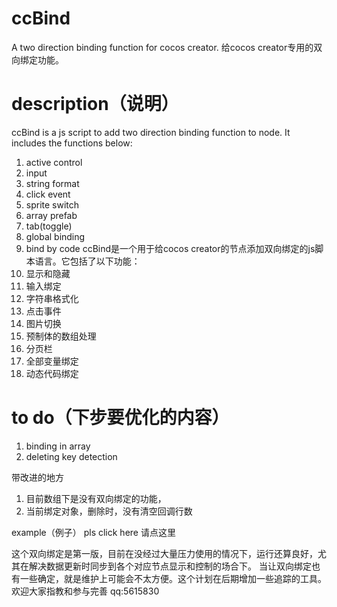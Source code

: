 # ccBind
A two direction binding function for cocos creator.
给cocos creator专用的双向绑定功能。

# description（说明）
ccBind is a js script to add two direction binding function to node. It includes the functions below:
1. active control
2. input
3. string format
4. click event
5. sprite switch
6. array prefab
7. tab(toggle)
8. global binding
9. bind by code
ccBind是一个用于给cocos creator的节点添加双向绑定的js脚本语言。它包括了以下功能：
1. 显示和隐藏
2. 输入绑定
3. 字符串格式化
4. 点击事件
5. 图片切换
6. 预制体的数组处理
7. 分页栏
8. 全部变量绑定
9. 动态代码绑定

# to do（下步要优化的内容）
1. binding in array
2. deleting key detection

带改进的地方
1. 目前数组下是没有双向绑定的功能，
2. 当前绑定对象，删除时，没有清空回调行数

example（例子）
pls click here
请点这里

这个双向绑定是第一版，目前在没经过大量压力使用的情况下，运行还算良好，尤其在解决数据更新时同步到各个对应节点显示和控制的场合下。
当让双向绑定也有一些确定，就是维护上可能会不太方便。这个计划在后期增加一些追踪的工具。
欢迎大家指教和参与完善
qq:5615830


